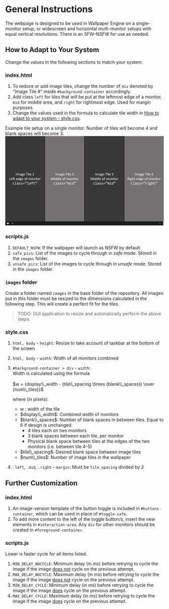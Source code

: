 # General Instructions
The webpage is designed to be used in Wallpaper Engine on a single-monitor setup, or widescreen and horizontal multi-monitor setups with equal vertical resolutions. There is an SFW–NSFW for use as needed.

## How to Adapt to Your System
Change the values in the following sections to match your system.

### index.html
1. To reduce or add image tiles, change the number of `div` denoted by "Image Tile #" inside `#background-container` accordingly.
2. Add class `left` for tiles that will be put at the leftmost edge of a monitor, `mid` for middle area, and `right` for rightmost edge. Used for margin purposes.
3. Change the values used in the formula to calculate tile width in [How to adapt to your system - style.css](#stylecss).

Example tile setup on a single monitor. Number of tiles will become 4 and blank spaces will become 3.
![Example of tile positioning on monitors](./guide1.png)

### scripts.js
1. `DEFAULT_NSFW`: If the wallpaper will launch as NSFW by default.
2. `safe_pics`: List of the images to cycle through in *safe* mode. Stored in the `images` folder.
3. `unsafe_pics`: List of the images to cycle through in *unsafe* mode. Stored in the `images` folder.

### `images` folder
Create a folder named `images` in the base folder of the repository. All images put in this folder must be resized to the dimensions calculated in the following step. This will create a perfect fit for the tiles.

> TODO: GUI application to resize and automatically perform the above steps.

### style.css
1. `html, body` - `height`: Resize to take account of taskbar at the bottom of the screen
2. `html, body` - `width`: Width of all monitors combined
3. `#background-container > div` - `width`: <br> Width is calculated using the formula<br><br>
    $w = {display\\_width - (tile\\_spacing \times (blank\\_spaces)) \over {num\\_tiles}}$

    <p>where (in pixels):</p>

    - $w$ : width of the tile
    - $display\\_width$: Combined width of monitors
    - $blank\\_spaces$: Number of blank spaces in between tiles. Equal to 6 if design is unchanged.<br>
        - 4 tiles each on two monitors
        - 3 blank spaces between each tile, per monitor
        - Physical blank space between tiles at the edges of the two monitors (i.e. between tile 4-5)
    - $tile\\_spacing$: Desired blank space between image tiles
    - $num\\_tiles$: Number of image tiles in the wallpaper
4. `.left`, `.mid`, `.right` - `margin`: Must be `tile_spacing` divided by $2$

## Further Customization
### index.html
1. An image-version template of the button toggle is included in `#buttons-container`, which can be used in place of `#toggle-safe`.
2. To add more content to the left of the toggle button/s, insert the new elements in `#interaction-area`. Any `div` for other monitors should be created in `#foreground-container`.

### scripts.js

Lower is faster cycle for all items listed.

1. `MIN_DELAY_NOCYCLE`: Minimum delay (in *ms*) before retrying to cycle the image if the image <ins>does not</ins> cycle on the previous attempt.
2. `MAX_DELAY_NOCYCLE`: Maximum delay (in *ms*) before retrying to cycle the image if the image <ins>does not</ins> cycle on the previous attempt.
3. `MIN_DELAY_CYCLE`: Minimum delay (in *ms*) before retrying to cycle the image if the image <ins>does</ins> cycle on the previous attempt.
4. `MAX_DELAY_CYCLE`: Maximum delay (in *ms*) before retrying to cycle the image if the image <ins>does</ins> cycle on the previous attempt.
